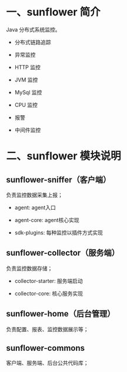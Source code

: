 # 一、sunflower 简介

Java 分布式系统监控。

- 分布式链路追踪

- 异常监控

- HTTP 监控

- JVM 监控

- MySql 监控

- CPU 监控

- 报警

- 中间件监控

# 二、sunflower 模块说明

## sunflower-sniffer（客户端）

负责监控数据采集上报；

- agent: agent入口

- agent-core: agent核心实现

- sdk-plugins: 每种监控以插件方式实现

## sunflower-collector（服务端）

负责监控数据存储；

- collector-starter: 服务端启动

- collector-core: 核心服务实现

## sunflower-home（后台管理）

负责配置、报表、监控数据展示等；

## sunflower-commons

客户端、服务端、后台公共代码库；
